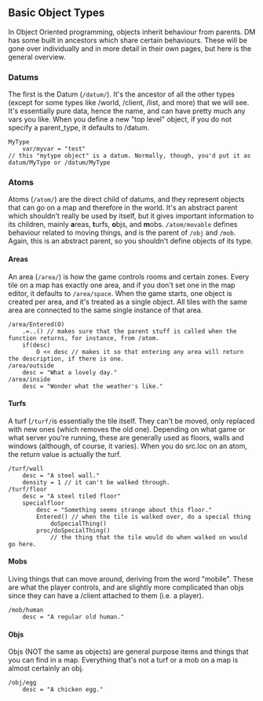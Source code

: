 ## Basic Object Types
In Object Oriented programming, objects inherit behaviour from parents. DM has some built in ancestors which share certain behaviours. These will be gone over individually and in more detail in their own pages, but here is the general overview.
### Datums
The first is the Datum (`/datum/`). It's the ancestor of all the other types (except for some types like /world, /client, /list, and more) that we will see. It's essentially pure data, hence the name, and can have pretty much any vars you like. When you define a new "top level" object, if you do not specify a parent_type, it defaults to /datum.
```dm
MyType
	var/myvar = "test"
// this "mytype object" is a datum. Normally, though, you'd put it as datum/MyType or /datum/MyType
```
### Atoms
Atoms (`/atom/`) are the direct child of datums, and they represent objects that can go on a map and therefore in the world. It's an abstract parent which shouldn't really be used by itself, but it gives important information to its children, mainly **a**reas, **t**urfs, **o**bjs, and **m**obs.
`/atom/movable` defines behaviour related to moving things, and is the parent of `/obj` and `/mob`. Again, this is an abstract parent, so you shouldn't define objects of its type.
#### Areas
An area (`/area/`) is how the game controls rooms and certain zones. Every tile on a map has exactly one area, and if you don't set one in the map editor, it defaults to `/area/space`.
When the game starts, one object is created per area, and it's treated as a single object. All tiles with the same area are connected to the same single instance of that area.
```dm
/area/Entered(O)
	.=..() // makes sure that the parent stuff is called when the function returns, for instance, from /atom.
	if(desc)
		O << desc // makes it so that entering any area will return the description, if there is one.
/area/outside
	desc = "What a lovely day."
/area/inside
	desc = "Wonder what the weather's like."
```
#### Turfs
A turf (`/turf/`is essentially the tile itself. They can't be moved, only replaced with new ones (which removes the old one). Depending on what game or what server you're running, these are generally used as floors, walls and windows (although, of course, it varies).
When you do src.loc on an atom, the return value is actually the turf.
```dm
/turf/wall
	desc = "A steel wall."
	density = 1 // it can't be walked through.
/turf/floor
	desc = "A steel tiled floor"
	specialfloor
		desc = "Something seems strange about this floor."
		Entered() // when the tile is walked over, do a special thing
			doSpecialThing()
		proc/doSpecialThing()
			// the thing that the tile would do when walked on would go here.
```
#### Mobs
Living things that can move around, deriving from the word "mobile". These are what the player controls, and are slightly more complicated than objs since they can have a /client attached to them (i.e. a player).
```dm
/mob/human
	desc = "A regular old human."
```
#### Objs
Objs (NOT the same as objects) are general purpose items and things that you can find in a map. Everything that's not a turf or a mob on a map is almost certainly an obj.
```dm
/obj/egg
	desc = "A chicken egg."
```
